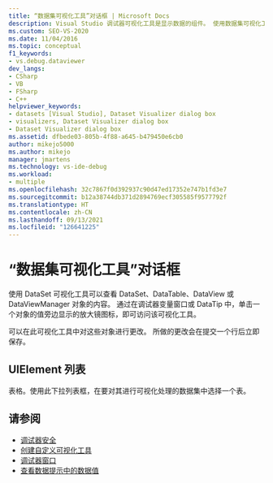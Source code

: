 ```yaml
---
title: “数据集可视化工具”对话框 | Microsoft Docs
description: Visual Studio 调试器可视化工具是显示数据的组件。 使用数据集可视化工具查看 DataSet、DataTable、DataView 或 DataViewManager 对象的内容。
ms.custom: SEO-VS-2020
ms.date: 11/04/2016
ms.topic: conceptual
f1_keywords:
- vs.debug.dataviewer
dev_langs:
- CSharp
- VB
- FSharp
- C++
helpviewer_keywords:
- datasets [Visual Studio], Dataset Visualizer dialog box
- visualizers, Dataset Visualizer dialog box
- Dataset Visualizer dialog box
ms.assetid: dfbede03-805b-4f88-a645-b479450e6cb0
author: mikejo5000
ms.author: mikejo
manager: jmartens
ms.technology: vs-ide-debug
ms.workload:
- multiple
ms.openlocfilehash: 32c7867f0d392937c90d47ed17352e747b1fd3e7
ms.sourcegitcommit: b12a38744db371d2894769ecf305585f9577792f
ms.translationtype: HT
ms.contentlocale: zh-CN
ms.lasthandoff: 09/13/2021
ms.locfileid: "126641225"
---
```

# <a name="dataset-visualizer-dialog-box"></a>“数据集可视化工具”对话框
使用 DataSet 可视化工具可以查看 DataSet、DataTable、DataView 或 DataViewManager 对象的内容。 通过在调试器变量窗口或 DataTip 中，单击一个对象的值旁边显示的放大镜图标，即可访问该可视化工具。

 可以在此可视化工具中对这些对象进行更改。 所做的更改会在提交一个行后立即保存。

## <a name="uielement-list"></a>UIElement 列表
 表格。使用此下拉列表框，在要对其进行可视化处理的数据集中选择一个表。

## <a name="see-also"></a>请参阅

- [调试器安全](../debugger/debugger-security.md)
- [创建自定义可视化工具](../debugger/create-custom-visualizers-of-data.md)
- [调试器窗口](../debugger/debugger-windows.md)
- [查看数据提示中的数据值](../debugger/view-data-values-in-data-tips-in-the-code-editor.md)